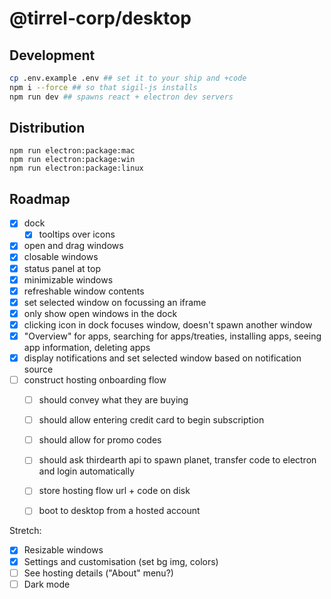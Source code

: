 # @tirrel-corp/desktop

## Development

```bash
cp .env.example .env ## set it to your ship and +code
npm i --force ## so that sigil-js installs
npm run dev ## spawns react + electron dev servers
```

## Distribution

```
npm run electron:package:mac
npm run electron:package:win
npm run electron:package:linux
```

## Roadmap

- [x] dock
    - [x] tooltips over icons
- [x] open and drag windows
- [x] closable windows
- [x] status panel at top
- [x] minimizable windows
- [x] refreshable window contents
- [x] set selected window on focussing an iframe
- [x] only show open windows in the dock
- [x] clicking icon in dock focuses window, doesn't spawn another window
- [x] "Overview" for apps, searching for apps/treaties, installing apps, seeing app information, deleting apps
- [x] display notifications and set selected window based on notification source
- [ ] construct hosting onboarding flow
    - [ ] should convey what they are buying
    - [ ] should allow entering credit card to begin subscription
    - [ ] should allow for promo codes
    - [ ] should ask thirdearth api to spawn planet, transfer code to electron and login automatically
    - [ ] store hosting flow url + code on disk
    - [ ] boot to desktop from a hosted account


Stretch:

- [x] Resizable windows
- [x] Settings and customisation (set bg img, colors)
- [ ] See hosting details ("About" menu?)
- [ ] Dark mode